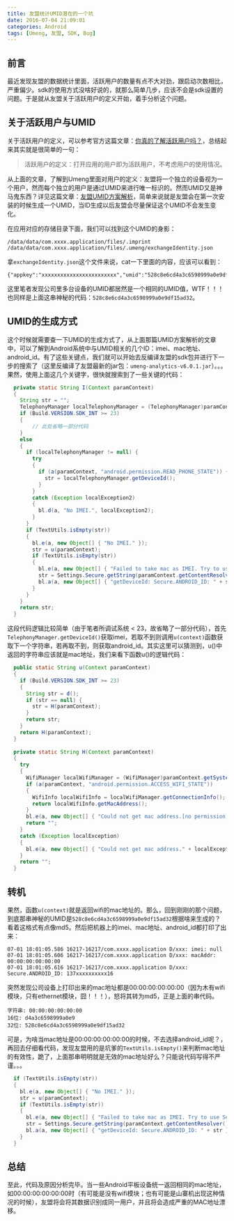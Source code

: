 ```yaml
---
title: 友盟统计UMID潜在的一个坑
date: 2016-07-04 21:09:01
categories: Android
tags: [Umeng, 友盟, SDK, Bug]
---
```


## 前言
最近发现友盟的数据统计里面，活跃用户的数量有点不大对劲，跟启动次数相比，严重偏少。sdk的使用方式没啥好说的，就那么简单几步，应该不会是sdk设置的问题。于是就从友盟关于活跃用户的定义开始，着手分析这个问题。

## 关于活跃用户与UMID
关于活跃用户的定义，可以参考官方这篇文章：[你真的了解活跃用户吗？][1]，总结起来其实就是很简单的一句：
> 活跃用户的定义：打开应用的用户即为活跃用户，不考虑用户的使用情况。

从上面的文章，了解到Umeng里面对用户的定义：友盟将一个独立的设备视为一个用户，然而每个独立的用户是通过UMID来进行唯一标识的。然而UMID又是神马鬼东西？详见这篇文章：[友盟UMID方案解析][2]，简单来说就是友盟会在第一次安装的时候生成一个UMID，当ID生成以后友盟会尽量保证这个UMID不会发生变化。

在应用对应的存储目录下面，我们可以找到这个UMID的身影：
```
/data/data/com.xxxx.application/files/.imprint
/data/data/com.xxxx.application/files/.umeng/exchangeIdentity.json
```

拿`exchangeIdentity.json`这个文件来说，cat一下里面的内容，应该可以看到：
```
{"appkey":"xxxxxxxxxxxxxxxxxxxxxxxx","umid":"528c8e6cd4a3c6598999a0e9df15ad32","signature":"xxxxxxxxxxxxxxxxxxxxxxxxxxxxxxxxxxxxxxxxxxxxxxxxxxxxxxxxxxxxxxx","checksum":"xxxxxxxxxxxxxxxxxxxxxxxxxxxxxxxx"}
```

这里笔者发现公司里多台设备的UMID都居然是一个相同的UMID值，WTF！！！也同样是上面这串神秘的代码：`528c8e6cd4a3c6598999a0e9df15ad32`。

## UMID的生成方式
这个时候就需要查一下UMID的生成方式了，从上面那篇UMID方案解析的文章中，可以了解到Android系统中与UMID相关的几个ID：imei、mac地址、android_id。有了这些关键点，我们就可以开始去反编译友盟的sdk包并进行下一步的搜索了（这里反编译了友盟最新的jar包：`umeng-analytics-v6.0.1.jar`）。。。果然，使用上面这几个关键字，很快就搜索到了一些关键的代码：
```java
  private static String I(Context paramContext)
  {
    String str = "";
    TelephonyManager localTelephonyManager = (TelephonyManager)paramContext.getSystemService("phone");
    if (Build.VERSION.SDK_INT >= 23)
    {
        // 此处省略一部分代码
    }
    else
    {
      if (localTelephonyManager != null) {
        try
        {
          if (a(paramContext, "android.permission.READ_PHONE_STATE")) {
            str = localTelephonyManager.getDeviceId();
          }
        }
        catch (Exception localException2)
        {
          bl.d(a, "No IMEI.", localException2);
        }
      }
      if (TextUtils.isEmpty(str))
      {
        bl.e(a, new Object[] { "No IMEI." });
        str = u(paramContext);
        if (TextUtils.isEmpty(str))
        {
          bl.e(a, new Object[] { "Failed to take mac as IMEI. Try to use Secure.ANDROID_ID instead." });
          str = Settings.Secure.getString(paramContext.getContentResolver(), "android_id");
          bl.a(a, new Object[] { "getDeviceId: Secure.ANDROID_ID: " + str });
        }
      }
    }
    return str;
  }
```

这段代码逻辑比较简单（由于笔者所调试系统 &lt; 23，故省略了一部分代码），首先`TelephonyManager.getDeviceId()`获取imei，若取不到则调用`u(context)`函数获取下一个字符串，若再取不到，则获取android_id。其实这里可以猜测到，u()中返回的字符串应该就是mac地址，我们来看下函数u()的逻辑代码：
```java
  public static String u(Context paramContext)
  {
    if (Build.VERSION.SDK_INT >= 23)
    {
      String str = d();
      if (str == null) {
        str = H(paramContext);
      }
      return str;
    }
    return H(paramContext);
  }
  
  private static String H(Context paramContext)
  {
    try
    {
      WifiManager localWifiManager = (WifiManager)paramContext.getSystemService("wifi");
      if (a(paramContext, "android.permission.ACCESS_WIFI_STATE"))
      {
        WifiInfo localWifiInfo = localWifiManager.getConnectionInfo();
        return localWifiInfo.getMacAddress();
      }
      bl.e(a, new Object[] { "Could not get mac address.[no permission android.permission.ACCESS_WIFI_STATE" });
      return "";
    }
    catch (Exception localException)
    {
      bl.e(a, new Object[] { "Could not get mac address." + localException.toString() });
    }
    return "";
  }
```

## 转机
果然，函数`u(context)`就是返回wifi的mac地址的。那么，回到刚刚的那个问题，到底那串神秘的UMID是`528c8e6cd4a3c6598999a0e9df15ad32`根据啥来生成的？看着这格式有点像md5。然后把机器上的imei、mac地址、android_id都打印了出来：
```
07-01 18:01:05.586 16217-16217/com.xxxx.application D/xxx: imei: null
07-01 18:01:05.606 16217-16217/com.xxxx.application D/xxx: macAddr: 00:00:00:00:00:00
07-01 18:01:05.616 16217-16217/com.xxxx.application D/xxx: Secure.ANDROID_ID: 137xxxxxxxxxx16
```

突然发现公司设备上打印出来的mac地址都是00:00:00:00:00:00（因为木有wifi模块，只有ethernet模块，囧！！！），怒将其转为md5，正是上面的串代码。
```
字符串: 00:00:00:00:00:00
16位: d4a3c6598999a0e9
32位: 528c8e6cd4a3c6598999a0e9df15ad32
```

可是，为啥当mac地址是00:00:00:00:00:00的时候，不去选择android_id呢？，再回去仔细看代码，发现友盟用的是坑爹的`TextUtils.isEmpty()`来判断mac地址的有效性，跪了，上面那串明明就是无效的mac地址好么？只能说代码写得不严谨。。。
```java
  if (TextUtils.isEmpty(str))
  {
    bl.e(a, new Object[] { "No IMEI." });
    str = u(paramContext);
    if (TextUtils.isEmpty(str))
    {
      bl.e(a, new Object[] { "Failed to take mac as IMEI. Try to use Secure.ANDROID_ID instead." });
      str = Settings.Secure.getString(paramContext.getContentResolver(), "android_id");
      bl.a(a, new Object[] { "getDeviceId: Secure.ANDROID_ID: " + str });
    }
  }
```

## 总结
至此，代码及原因分析完毕。当一些Android平板设备统一返回相同的mac地址，如00:00:00:00:00:00时（有可能是没有wifi模块；也有可能是山寨机出现这种情况的时候），友盟将会将其数据识别成同一用户，并且将会造成严重的MAC地址漂移。

[1]:  http://bbs.umeng.com/thread-6267-1-1.html
[2]:  http://bbs.umeng.com/thread-5850-1-1.html